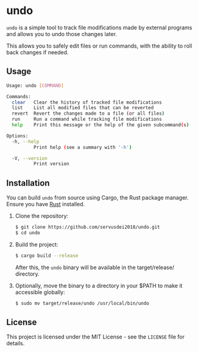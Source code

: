 # undo

`undo` is a simple tool to track file modifications made by external programs and allows you to undo those changes later.

This allows you to safely edit files or run commands, with the ability to roll back changes if needed.

## Usage

```bash
Usage: undo [COMMAND]

Commands:
  clear   Clear the history of tracked file modifications
  list    List all modified files that can be reverted
  revert  Revert the changes made to a file (or all files)
  run     Run a command while tracking file modifications
  help    Print this message or the help of the given subcommand(s)

Options:
  -h, --help
          Print help (see a summary with '-h')

  -V, --version
          Print version
```

## Installation

You can build `undo` from source using Cargo, the Rust package manager. Ensure you have [Rust](https://www.rust-lang.org/tools/install) installed.

1. Clone the repository:

    ```bash
    $ git clone https://github.com/servusdei2018/undo.git
    $ cd undo
    ```

2. Build the project:

    ```bash
    $ cargo build --release
    ```
    After this, the `undo` binary will be available in the target/release/ directory.

3. Optionally, move the binary to a directory in your $PATH to make it accessible globally:

    ```bash
    $ sudo mv target/release/undo /usr/local/bin/undo
    ```

## License

This project is licensed under the MIT License - see the `LICENSE` file for details.

